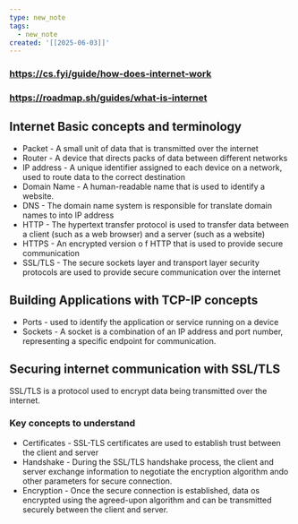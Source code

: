 ```yaml
---
type: new_note
tags:
  - new_note
created: '[[2025-06-03]]'
---
```





### https://cs.fyi/guide/how-does-internet-work
### https://roadmap.sh/guides/what-is-internet


## Internet Basic concepts and terminology

- Packet - A small unit of data that is transmitted over the internet
- Router - A device that directs packs of data between different networks
- IP address - A unique identifier assigned to each device on a network, used to route data to the correct destination
- Domain Name - A human-readable name that is used to identify a website.
- DNS - The domain name system is responsible for translate domain names to into IP address 
- HTTP - The hypertext transfer protocol is used to transfer data between a client (such as a web browser) and a server (such as a website)
- HTTPS - An encrypted version o f HTTP that is used to provide secure communication
- SSL/TLS - The secure sockets layer and transport layer security protocols are used to provide secure communication over the internet 

## Building Applications with TCP-IP concepts

- Ports - used to identify the application or service running on a device 
- Sockets - A socket is a combination of an IP address and port number, representing a specific endpoint for communication.
## Securing internet communication with SSL/TLS

SSL/TLS is a protocol used to encrypt data being transmitted over the internet. 


### Key concepts to understand

- Certificates - SSL-TLS certificates are used to establish trust between the client and server
- Handshake - During the SSL/TLS handshake process, the client and server exchange information to negotiate the encryption algorithm ando other parameters for secure connection.
- Encryption - Once the secure connection is established, data os encrypted using the agreed-upon algorithm and can be transmitted securely between the client and server.







